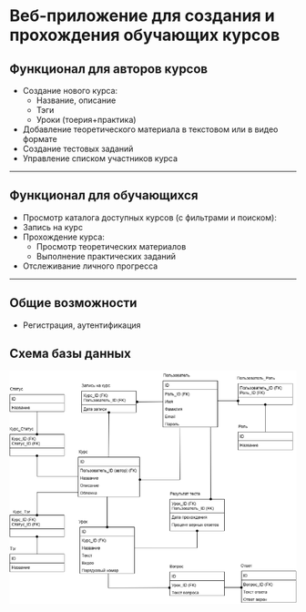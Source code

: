 # Веб-приложение для создания и прохождения обучающих курсов

## Функционал для авторов курсов

- Создание нового курса:
  - Название, описание
  - Тэги
  - Уроки (тоерия+практика)
- Добавление теоретического материала в текстовом или в видео формате
- Создание тестовых заданий
- Управление списком участников курса
---

## Функционал для обучающихся

- Просмотр каталога доступных курсов (с фильтрами и поиском):
- Запись на курс
- Прохождение курса:
  - Просмотр теоретических материалов
  - Выполнение практических заданий
- Отслеживание личного прогресса

---

## Общие возможности

- Регистрация, аутентификация

## Схема базы данных
![Схема БД](./db.png)
